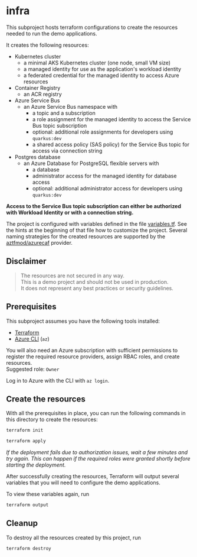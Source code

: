 # infra

This subproject hosts terraform configurations to create the resources needed to run the demo applications.

It creates the following resources:

- Kubernetes cluster
  - a minimal AKS Kubernetes cluster (one node, small VM size)
  - a managed identity for use as the application's workload identity
  - a federated credential for the managed identity to access Azure resources
- Container Registry
  - an ACR registry
- Azure Service Bus
  - an Azure Service Bus namespace with
    - a topic and a subscription
    - a role assignment for the managed identity to access the Service Bus topic subscription
    - optional: additional role assignments for developers using `quarkus:dev`
    - a shared access policy (SAS policy) for the Service Bus topic for access via connection string
- Postgres database
  - an Azure Database for PostgreSQL flexible servers with
    - a database
    - administrator access for the managed identity for database access
    - optional: additional administrator access for developers using `quarkus:dev`

**Access to the Service Bus topic subscription can either be authorized with Workload Identity or with a connection string.**

The project is configured with variables defined in the file [variables.tf](variables.tf).
See the hints at the beginning of that file how to customize the project.
Several naming strategies for the created resources are supported by the [aztfmod/azurecaf](https://registry.terraform.io/providers/aztfmod/azurecaf/1.2.28/docs) provider.

## Disclaimer

> The resources are not secured in any way.  
> This is a demo project and should not be used in production.  
> It does not represent any best practices or security guidelines.

## Prerequisites

This subproject assumes you have the following tools installed:
- [Terraform](https://www.terraform.io/)
- [Azure CLI](https://learn.microsoft.com/en-us/cli/azure/install-azure-cli) (`az`)

You will also need an Azure subscription with sufficient permissions to register the required resource providers, assign RBAC roles, and create resources.  
Suggested role: `Owner`

Log in to Azure with the CLI with `az login`.

## Create the resources

With all the prerequisites in place, you can run the following commands in this directory to create the resources:

```bash
terraform init
```

```bash
terraform apply
```

_If the deployment fails due to authorization issues, wait a few minutes and try again._
_This can happen if the required roles were granted shortly before starting the deployment._

After successfully creating the resources, Terraform will output several variables
that you will need to configure the demo applications.

To view these variables again, run
```bash
terraform output
```

## Cleanup

To destroy all the resources created by this project, run

```bash
terraform destroy
```
